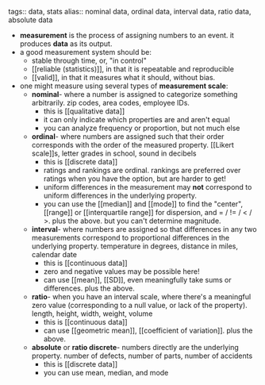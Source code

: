 tags:: data, stats
alias:: nominal data, ordinal data, interval data, ratio data, absolute data

- **measurement** is the process of assigning numbers to an event. it produces **data** as its output.
- a good measurement system should be:
	- stable through time, or, "in control"
	- [[reliable (statistics)]], in that it is repeatable and reproducible
	- [[valid]], in that it measures what it should, without bias.
- one might measure using several types of **measurement scale**:
	- **nominal**- where a number is assigned to categorize something arbitrarily. zip codes, area codes, employee IDs.
		- this is [[qualitative data]]
		- it can only indicate which properties are and aren't equal
		- you can analyze frequency or proportion, but not much else
	- **ordinal**- where numbers are assigned such that their order corresponds with the order of the measured property. [[Likert scale]]s, letter grades in school, sound in decibels
		- this is [[discrete data]]
		- ratings and rankings are ordinal. rankings are preferred over ratings when you have the option, but are harder to get!
		- uniform differences in the measurement may **not** correspond to uniform differences in the underlying property.
		- you can use the [[median]] and [[mode]] to find the "center", [[range]] or [[interquartile range]] for dispersion, and = / != / < / >. plus the above. but you can't determine magnitude.
	- **interval**- where numbers are assigned so that differences in any two measurements correspond to proportional differences in the underlying property. temperature in degrees, distance in miles, calendar date
		- this is [[continuous data]]
		- zero and negative values may be possible here!
		- can use [[mean]], [[SD]], even meaningfully take sums or differences. plus the above.
	- **ratio**- when you have an interval scale, where there's a meaningful zero value (corresponding to a null value, or lack of the property). length, height, width, weight, volume
		- this is [[continuous data]]
		- can use [[geometric mean]], [[coefficient of variation]]. plus the above.
	- **absolute** or **ratio discrete**- numbers directly are the underlying property. number of defects, number of parts, number of accidents
		- this is [[discrete data]]
		- you can use mean, median, and mode